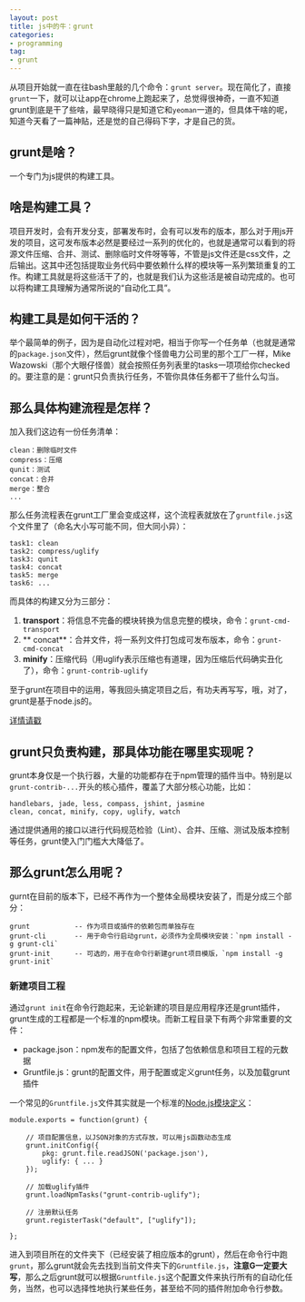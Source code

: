 ```yaml
---
layout: post
title: js中的牛：grunt
categories:
- programming
tag:
- grunt
---
```


从项目开始就一直在往bash里敲的几个命令：`grunt server`。现在简化了，直接`grunt`一下，就可以让app在chrome上跑起来了，总觉得很神奇，一直不知道grunt到底是干了些啥，最早晓得只是知道它和`yeoman`一道的，但具体干啥的呢，知道今天看了一篇神贴，还是觉的自己得码下字，才是自己的货。

## grunt是啥？
一个专门为js提供的构建工具。

## 啥是构建工具？
项目开发时，会有开发分支，部署发布时，会有可以发布的版本，那么对于用js开发的项目，这可发布版本必然是要经过一系列的优化的，也就是通常可以看到的将源文件压缩、合并、测试、删除临时文件呀等等，不管是js文件还是css文件，之后输出。这其中还包括提取业务代码中要依赖什么样的模块等一系列繁琐重复的工作。构建工具就是将这些活干了的，也就是我们认为这些活是被自动完成的。也可以将构建工具理解为通常所说的“自动化工具”。

## 构建工具是如何干活的？
举个最简单的例子，因为是自动化过程对吧，相当于你写一个任务单（也就是通常的`package.json`文件），然后grunt就像个怪兽电力公司里的那个工厂一样，Mike Wazowski（那个大眼仔怪兽）就会按照任务列表里的tasks一项项给你checked的。要注意的是：grunt只负责执行任务，不管你具体任务都干了些什么勾当。

## 那么具体构建流程是怎样？
加入我们这边有一份任务清单：

	clean：删除临时文件
	compress：压缩
	qunit：测试
	concat：合并
	merge：整合
	...

那么任务流程表在grunt工厂里会变成这样，这个流程表就放在了`gruntfile.js`这个文件里了（命名大小写可能不同，但大同小异）：

	task1: clean
	task2: compress/uglify
	task3: qunit
	task4: concat
	task5: merge
	task6: ...

而具体的构建又分为三部分：

1. **transport**：将信息不完备的模块转换为信息完整的模块，命令：`grunt-cmd-transport`
2. ** concat**：合并文件，将一系列文件打包成可发布版本，命令：`grunt-cmd-concat`
3. **minify**：压缩代码（用uglify表示压缩也有道理，因为压缩后代码确实丑化了），命令：`grunt-contrib-uglify`

至于grunt在项目中的运用，等我回头搞定项目之后，有功夫再写写，哦，对了，grunt是基于node.js的。

[详情请戳](http://www.infoq.com/cn/articles/GruntJs/)

## grunt只负责构建，那具体功能在哪里实现呢？
grunt本身仅是一个执行器，大量的功能都存在于npm管理的插件当中。特别是以`grunt-contrib-...`开头的核心插件，覆盖了大部分核心功能，比如：

	handlebars, jade, less, compass, jshint, jasmine
	clean, concat, minify, copy, uglify, watch

通过提供通用的接口以进行代码规范检验（Lint）、合并、压缩、测试及版本控制等任务，grunt使入门门槛大大降低了。

## 那么grunt怎么用呢？
gurnt在目前的版本下，已经不再作为一个整体全局模块安装了，而是分成三个部分：

	grunt      		-- 作为项目或插件的依赖包而单独存在
	grunt-cli 		-- 用于命令行启动grunt，必须作为全局模块安装：`npm install -g grunt-cli`
	grunt-init 		-- 可选的，用于在命令行新建grunt项目模版，`npm install -g grunt-init`

### **新建项目工程**
通过`grunt init`在命令行跑起来，无论新建的项目是应用程序还是grunt插件，grunt生成的工程都是一个标准的npm模块。而新工程目录下有两个非常重要的文件：

- package.json：npm发布的配置文件，包括了包依赖信息和项目工程的元数据
- Gruntfile.js：grunt的配置文件，用于配置或定义grunt任务，以及加载grunt插件

一个常见的`Gruntfile.js`文件其实就是一个标准的[Node.js模块定义](http://nodejs.org/docs/latest/api/modules.html)：

	module.exports = function(grunt) {

		// 项目配置信息，以JSON对象的方式存放，可以用js函数动态生成
		grunt.initConfig({
			pkg: grunt.file.readJSON('package.json'),
			uglify: { ... }
		});

		// 加载uglify插件
		grunt.loadNpmTasks("grunt-contrib-uglify");

		// 注册默认任务
		grunt.registerTask("default", ["uglify"]);

	};

进入到项目所在的文件夹下（已经安装了相应版本的grunt），然后在命令行中跑`grunt`，那么grunt就会先去找到当前文件夹下的`Gruntfile.js`，**注意G一定要大写**，那么之后grunt就可以根据`Gruntfile.js`这个配置文件来执行所有的自动化任务，当然，也可以选择性地执行某些任务，甚至给不同的插件附加命令行参数。